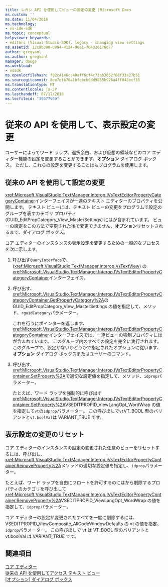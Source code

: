 ```yaml
---
title: レガシ API を使用してビューの設定の変更 |Microsoft Docs
ms.custom: ''
ms.date: 11/04/2016
ms.technology:
- vs-ide-sdk
ms.topic: conceptual
helpviewer_keywords:
- editors [Visual Studio SDK], legacy - changing view settings
ms.assetid: 12c9b300-0894-4124-96a1-764326176d77
author: gregvanl
ms.author: gregvanl
manager: douge
ms.workload:
- vssdk
ms.openlocfilehash: f92c4146cc40aff6cf4c73ab3652f68f33a27b51
ms.sourcegitcommit: 8ee7efb70a1bfebcb6dd9855b926a4ff043ecf35
ms.translationtype: MT
ms.contentlocale: ja-JP
ms.lasthandoff: 07/17/2018
ms.locfileid: "39077969"
---
```

# <a name="change-view-settings-by-using-the-legacy-api"></a>従来の API を使用して、表示設定の変更
ユーザーによってワード ラップ、選択余白、および仮想の領域などのコア エディター機能の設定を変更することができます、**オプション** ダイアログ ボックス。 ただし、これらの設定を変更することはもプログラムを使用します。  
  
## <a name="change-settings-by-using-the-legacy-api"></a>従来の API を使用して設定の変更  
 <xref:Microsoft.VisualStudio.TextManager.Interop.IVsTextEditorPropertyCategoryContainer>インターフェイスが一連のテキスト エディターのプロパティを公開します。 テキスト ビューには、テキスト ビューの変更をプログラムで設定のグループを表すカテゴリ プロパティ (GUID_EditPropCategory_View_MasterSettings) にはが含まれています。 ビューの設定をこの方法で変更された後で変更できません、**オプション**リセットされるまで、ダイアログ ボックス。  
  
 コア エディターのインスタンスの表示設定を変更するための一般的なプロセスを次に示します。  
  
1.  呼び出す`QueryInterface`で、(<xref:Microsoft.VisualStudio.TextManager.Interop.VsTextView>) の<xref:Microsoft.VisualStudio.TextManager.Interop.IVsTextEditorPropertyCategoryContainer>インターフェイス。  
  
2.  呼び出す、<xref:Microsoft.VisualStudio.TextManager.Interop.IVsTextEditorPropertyCategoryContainer.GetPropertyCategory%2A>の GUID_EditPropCategory_View_MasterSettings の値を指定して、メソッド、`rguidCategory`パラメーター。  
  
     これを行うにポインターを返します、<xref:Microsoft.VisualStudio.TextManager.Interop.IVsTextEditorPropertyCategoryContainer>インターフェイスでは、一連ビューの強制プロパティにはが含まれています。 このグループ内のすべての設定を完全に実行されます。 このグループで、設定がないかどうかで指定されたオプションに従います、**オプション** ダイアログ ボックスまたはユーザーのコマンド。  
  
3.  呼び出す、<xref:Microsoft.VisualStudio.TextManager.Interop.IVsTextEditorPropertyContainer.SetProperty%2A>で適切な設定値を指定して、メソッド、`idprop`パラメーター。  
  
     たとえば、ワード ラップを強制的に呼び出す<xref:Microsoft.VisualStudio.TextManager.Interop.IVsTextEditorPropertyContainer.SetProperty%2A>VSEDITPROPID_ViewLangOpt_WordWrap の値を指定して`vt`の`idprop`パラメーター。 この呼び出しで`vt`VT_BOOL 型のバリアントと`vt.boolVal`は VARIANT_TRUE です。  
  
## <a name="reset-changed-view-settings"></a>表示設定の変更のリセット  
 コア エディターのインスタンスの設定の変更された任意のビューをリセットするには、呼び出し、<xref:Microsoft.VisualStudio.TextManager.Interop.IVsTextEditorPropertyContainer.RemoveProperty%2A>メソッドの適切な設定値を指定し、`idprop`パラメーター。  
  
 たとえば、ワード ラップを自由にフロートを許可するのにはから削除するプロパティのカテゴリを呼び出して<xref:Microsoft.VisualStudio.TextManager.Interop.IVsTextEditorPropertyContainer.RemoveProperty%2A>VSEDITPROPID_ViewLangOpt_WordWrap の値を指定して、`idprop`パラメーター。  
  
 コア エディターの設定が変更されたすべてを一度に削除するには、VSEDITPROPID_ViewComposite_AllCodeWindowDefaults の vt の値を指定、`idprop`パラメーター。 この呼び出しで vt は VT_BOOL 型のバリアントと vt.boolVal は VARIANT_TRUE です。  
  
## <a name="see-also"></a>関連項目  
 [コア エディター](../extensibility/inside-the-core-editor.md)   
 [従来の API を使用してアクセス テキスト ビュー](../extensibility/accessing-thetext-view-by-using-the-legacy-api.md)   
 [[オプション] ダイアログ ボックス](../ide/reference/options-dialog-box-visual-studio.md)
